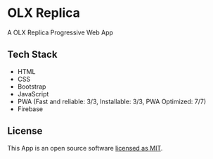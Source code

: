 # OLX Replica

A OLX Replica Progressive Web App

## Tech Stack

- HTML
- CSS
- Bootstrap
- JavaScript
- PWA (Fast and reliable: 3/3, Installable: 3/3, PWA Optimized: 7/7)
- Firebase

## License

This App is an open source software [licensed as MIT](https://github.com/safdarjamal/olx-replica/blob/master/LICENSE).
